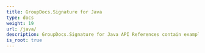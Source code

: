 ```yaml
---
title: GroupDocs.Signature for Java
type: docs
weight: 19
url: /java/
description: GroupDocs.Signature for Java API References contain examples, code snippets, and API documentation. It provides packages, classes, interfaces, and other API details.
is_root: true
---
```

